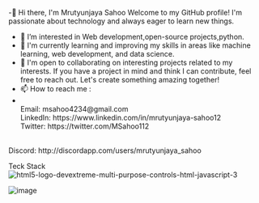 -👋 Hi there, I'm Mrutyunjaya Sahoo
Welcome to my GitHub profile! I'm passionate about technology and always eager to learn new things. 
- 👀 I’m interested in Web development,open-source projects,python.
- 🌱 I'm currently learning and improving my skills in areas like machine learning, web development, and data science. 
- 💞️ I'm open to collaborating on interesting projects related to my interests. If you have a project in mind and think I can contribute, feel free to reach out. Let's create something amazing together!
- 📫 How to reach me :
- <br>                                                                                                                                                                                                
    Email: msahoo4234@gmail.com                                                                                                                                                                                       <br>
    LinkedIn: https://www.linkedin.com/in/mrutyunjaya-sahoo12                                                                                                                                                         <br>
    Twitter: https://twitter.com/MSahoo112
<br>
    Discord: http://discordapp.com/users/mrutyunjaya_sahoo

Teck Stack
![html5-logo-devextreme-multi-purpose-controls-html-javascript-3](https://github.com/MrutyunjayaSahoo/MrutyunjayaSahoo/assets/126356359/cb1cbf4b-ab94-4d95-b069-6e31f8b1a8bf)
<br>

![image](https://github.com/MrutyunjayaSahoo/MrutyunjayaSahoo/assets/126356359/9fd23843-d389-476b-8d20-549203c6c370)

